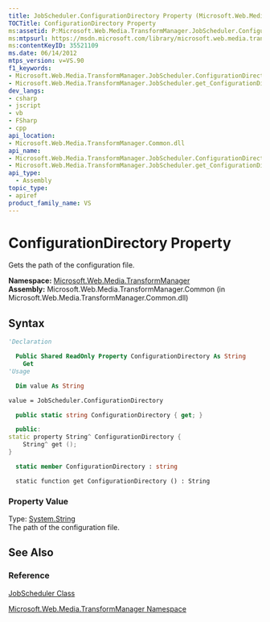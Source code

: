 ```yaml
---
title: JobScheduler.ConfigurationDirectory Property (Microsoft.Web.Media.TransformManager)
TOCTitle: ConfigurationDirectory Property
ms:assetid: P:Microsoft.Web.Media.TransformManager.JobScheduler.ConfigurationDirectory
ms:mtpsurl: https://msdn.microsoft.com/library/microsoft.web.media.transformmanager.jobscheduler.configurationdirectory(v=VS.90)
ms:contentKeyID: 35521109
ms.date: 06/14/2012
mtps_version: v=VS.90
f1_keywords:
- Microsoft.Web.Media.TransformManager.JobScheduler.ConfigurationDirectory
- Microsoft.Web.Media.TransformManager.JobScheduler.get_ConfigurationDirectory
dev_langs:
- csharp
- jscript
- vb
- FSharp
- cpp
api_location:
- Microsoft.Web.Media.TransformManager.Common.dll
api_name:
- Microsoft.Web.Media.TransformManager.JobScheduler.ConfigurationDirectory
- Microsoft.Web.Media.TransformManager.JobScheduler.get_ConfigurationDirectory
api_type:
  - Assembly
topic_type:
- apiref
product_family_name: VS
---
```


# ConfigurationDirectory Property

Gets the path of the configuration file.

**Namespace:**  [Microsoft.Web.Media.TransformManager](microsoft-web-media-transformmanager-namespace.md)  
**Assembly:**  Microsoft.Web.Media.TransformManager.Common (in Microsoft.Web.Media.TransformManager.Common.dll)

## Syntax

```vb
'Declaration

  Public Shared ReadOnly Property ConfigurationDirectory As String
    Get
'Usage

  Dim value As String

value = JobScheduler.ConfigurationDirectory
```

```csharp
  public static string ConfigurationDirectory { get; }
```

```cpp
  public:
static property String^ ConfigurationDirectory {
    String^ get ();
}
```

``` fsharp
  static member ConfigurationDirectory : string
```

```jscript
  static function get ConfigurationDirectory () : String
```

### Property Value

Type: [System.String](https://msdn.microsoft.com/library/s1wwdcbf)  
The path of the configuration file.  

## See Also

### Reference

[JobScheduler Class](jobscheduler-class-microsoft-web-media-transformmanager.md)

[Microsoft.Web.Media.TransformManager Namespace](microsoft-web-media-transformmanager-namespace.md)
